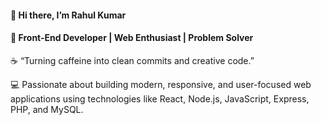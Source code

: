 <h4>👋 Hi there, I’m Rahul Kumar</h4>

<h4>🚀 Front-End Developer | Web Enthusiast | Problem Solver</h2>

<p font-weight:800>☕ “Turning caffeine into clean commits and creative code.” </p>

💻 Passionate about building modern, responsive, and user-focused web applications using technologies like
React, Node.js, JavaScript, Express, PHP, and MySQL.



<!---
Rahul-krx/Rahul-krx is a ✨ special ✨ repository because its `README.md` (this file) appears on your GitHub profile.
You can click the Preview link to take a look at your changes.
--->
